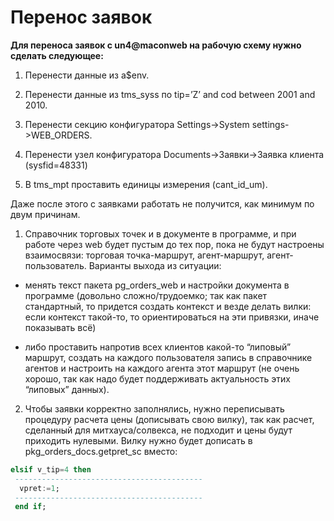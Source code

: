 # Перенос заявок

**Для переноса заявок с un4@maconweb на рабочую схему нужно сделать следующее:**

1. Перенести данные из a$env.

2. Перенести данные из tms\_syss по tip=’Z’ and cod between 2001 and 2010.

3. Перенести секцию конфигуратора Settings-&gt;System settings-&gt;WEB\_ORDERS.

4. Перенести узел конфигуратора Documents-&gt;Заявки-&gt;Заявка клиента \(sysfid=48331\)

5. В tms\_mpt проставить единицы измерения \(cant\_id\_um\).

Даже после этого с заявками работать не получится, как минимум по двум причинам.

1. Справочник торговых точек и в документе в программе, и при работе через web будет пустым до тех пор, пока не будут настроены взаимосвязи: торговая точка-маршрут, агент-маршрут, агент-пользователь. Варианты выхода из ситуации:

 - менять текст пакета pg\_orders\_web и настройки документа в программе \(довольно сложно/трудоемко; так как пакет стандартный, то придется создать контекст и везде делать вилки: если контекст такой-то, то ориентироваться на эти привязки, иначе показывать всё\)

 - либо проставить напротив всех клиентов какой-то “липовый” маршрут, создать на каждого пользователя запись в справочнике агентов и настроить на каждого агента этот маршрут \(не очень хорошо, так как надо будет поддерживать актуальность этих “липовых” данных\).  


2. Чтобы заявки корректно заполнялись, нужно переписывать процедуру расчета цены \(дописывать свою вилку\), так как расчет, сделанный для митхауса/солвекса, не подходит и цены будут приходить нулевыми. Вилку нужно будет дописать в pkg\_orders\_docs.getpret\_sc вместо:

```sql
elsif v_tip=4 then
 ------------------------------------------
  vpret:=1;
 ------------------------------------------
 end if;
```



